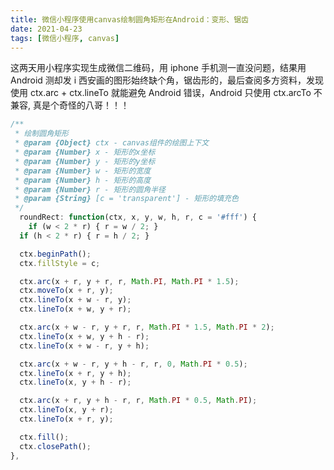 ```yaml
---
title: 微信小程序使用canvas绘制圆角矩形在Android：变形、锯齿
date: 2021-04-23
tags: [微信小程序, canvas]
---
```


这两天用小程序实现生成微信二维码，用 iphone 手机测一直没问题，结果用 Android 测却发 i 西安画的图形始终缺个角，锯齿形的，最后查阅多方资料，发现使用 ctx.arc + ctx.lineTo 就能避免 Android 错误，Android 只使用 ctx.arcTo 不兼容, 真是个奇怪的八哥！！！

<!-- more -->

```js
/**
 * 绘制圆角矩形
 * @param {Object} ctx - canvas组件的绘图上下文
 * @param {Number} x - 矩形的x坐标
 * @param {Number} y - 矩形的y坐标
 * @param {Number} w - 矩形的宽度
 * @param {Number} h - 矩形的高度
 * @param {Number} r - 矩形的圆角半径
 * @param {String} [c = 'transparent'] - 矩形的填充色
 */
  roundRect: function(ctx, x, y, w, h, r, c = '#fff') {
    if (w < 2 * r) { r = w / 2; }
  if (h < 2 * r) { r = h / 2; }

  ctx.beginPath();
  ctx.fillStyle = c;

  ctx.arc(x + r, y + r, r, Math.PI, Math.PI * 1.5);
  ctx.moveTo(x + r, y);
  ctx.lineTo(x + w - r, y);
  ctx.lineTo(x + w, y + r);

  ctx.arc(x + w - r, y + r, r, Math.PI * 1.5, Math.PI * 2);
  ctx.lineTo(x + w, y + h - r);
  ctx.lineTo(x + w - r, y + h);

  ctx.arc(x + w - r, y + h - r, r, 0, Math.PI * 0.5);
  ctx.lineTo(x + r, y + h);
  ctx.lineTo(x, y + h - r);

  ctx.arc(x + r, y + h - r, r, Math.PI * 0.5, Math.PI);
  ctx.lineTo(x, y + r);
  ctx.lineTo(x + r, y);

  ctx.fill();
  ctx.closePath();
},
```
